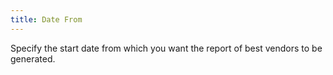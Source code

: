 ```yaml
---
title: Date From
---
```



Specify the start date from which you want the report of best vendors to be generated.
